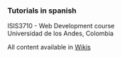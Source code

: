 ### Tutorials in spanish
ISIS3710 - Web Development course  
Universidad de los Andes, Colombia

All content available in [Wikis](https://github.com/fabiancpl/tutorials-web-development/wiki)
